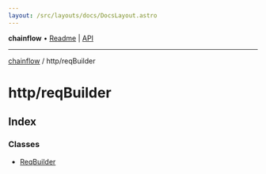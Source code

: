 ```yaml
---
layout: /src/layouts/docs/DocsLayout.astro
---
```


**chainflow** • [Readme](/docs/README) \| [API](/docs/modules)

***

[chainflow](/docs/README) / http/reqBuilder

# http/reqBuilder

## Index

### Classes

- [ReqBuilder](/docs/http/reqBuilder/classes/ReqBuilder)
